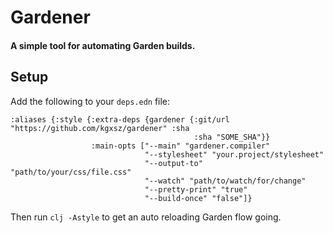 # Gardener

#### A simple tool for automating Garden builds.

## Setup
Add the following to your `deps.edn` file:
```
:aliases {:style {:extra-deps {gardener {:git/url "https://github.com/kgxsz/gardener" :sha
                                         :sha "SOME_SHA"}}
                  :main-opts ["--main" "gardener.compiler"
                              "--stylesheet" "your.project/stylesheet"
                              "--output-to" "path/to/your/css/file.css"
                              "--watch" "path/to/watch/for/change"
                              "--pretty-print" "true"
                              "--build-once" "false"]}
```

Then run `clj -Astyle` to get an auto reloading Garden flow going.
